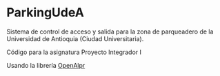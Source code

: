 # ParkingUdeA

Sistema de control de acceso y salida para la zona de parqueadero de la Universidad de Antioquia (Ciudad Universitaria).


Código para la asignatura Proyecto Integrador I 

Usando la librería  <a href="https://github.com/openalpr/openalpr">OpenAlpr</a>  
